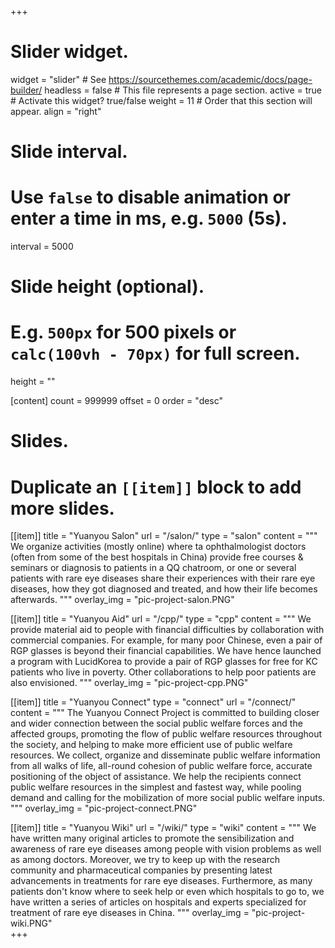 +++
# Slider widget.
widget = "slider"  # See https://sourcethemes.com/academic/docs/page-builder/
headless = false  # This file represents a page section.
active = true  # Activate this widget? true/false
weight = 11  # Order that this section will appear.
align = "right"

# Slide interval.
# Use `false` to disable animation or enter a time in ms, e.g. `5000` (5s).
interval = 5000

# Slide height (optional).
# E.g. `500px` for 500 pixels or `calc(100vh - 70px)` for full screen.
height = ""

[content]
  count = 999999
  offset = 0
  order = "desc"

# Slides.
# Duplicate an `[[item]]` block to add more slides.
[[item]]
  title = "Yuanyou Salon"
  url = "/salon/"
  type = "salon"
  content = """
  We organize activities (mostly online) where ta ophthalmologist doctors (often from some of the best hospitals in China) provide free courses & seminars or diagnosis to patients in a QQ chatroom, or one or several patients with rare eye diseases share their experiences with their rare eye diseases, how they got diagnosed and treated, and how their life becomes afterwards. 
  """
  overlay_img = "pic-project-salon.PNG"  
  
[[item]]
  title = "Yuanyou Aid"
  url = "/cpp/"
  type = "cpp"
  content = """
  We provide material aid to people with financial difficulties by collaboration with commercial companies. For example, for many poor Chinese, even a pair of RGP glasses is beyond their financial capabilities. We have hence launched a program with LucidKorea to provide a pair of RGP glasses for free for KC patients who live in poverty. Other collaborations to help poor patients are also envisioned.
  """
  overlay_img = "pic-project-cpp.PNG"  

[[item]]
  title = "Yuanyou Connect"
  type = "connect"
  url = "/connect/"
  content = """
  The Yuanyou Connect Project is committed to building closer and wider connection between the social public welfare forces and the affected groups, promoting the flow of public welfare resources throughout the society, and helping to make more efficient use of public welfare resources. We collect, organize and disseminate public welfare information from all walks of life, all-round cohesion of public welfare force, accurate positioning of the object of assistance. We help the recipients connect public welfare resources in the simplest and fastest way, while pooling demand and calling for the mobilization of more social public welfare inputs.  
  """
  overlay_img = "pic-project-connect.PNG"  
  
[[item]]
  title = "Yuanyou Wiki"
  url = "/wiki/"
  type = "wiki"
  content = """
  We have written many original articles to promote the sensibilization and awareness of rare eye diseases among people with vision problems as well as among doctors. Moreover, we try to keep up with the research community and pharmaceutical companies by presenting latest advancements in treatments for rare eye diseases. Furthermore, as many patients don't know where to seek help or even which hospitals to go to, we have written a series of articles on hospitals and experts specialized for treatment of rare eye diseases in China.
  """
  overlay_img = "pic-project-wiki.PNG"  
+++
